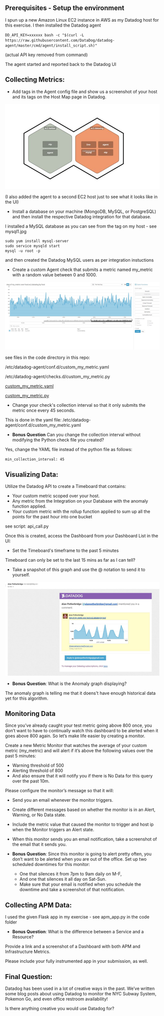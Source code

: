 ## Prerequisites - Setup the environment

I spun up a new Amazon Linux EC2 instance in AWS as my Datadog host for this exercise.  I then installed the Datadog agent

``DD_API_KEY=xxxxxx bash -c "$(curl -L https://raw.githubusercontent.com/DataDog/datadog-agent/master/cmd/agent/install_script.sh)"
``

(actual API key removed from command) 

The agent started and reported back to the Datadog UI


## Collecting Metrics:

* Add tags in the Agent config file and show us a screenshot of your host and its tags on the Host Map page in Datadog.


![ScreenShot](img/hostmap1.JPG)

(I also added the agent to a second EC2 host just to see what it looks like in the UI)

* Install a database on your machine (MongoDB, MySQL, or PostgreSQL) and then install the respective Datadog integration for that database.

I installed a MySQL database as you can see from the tag on my host - see mysql1.jpg

```
sudo yum install mysql-server
sudo service mysqld start
mysql -u root -p
```

and then created the Datadog MySQL users as per integration instuctions

* Create a custom Agent check that submits a metric named my_metric with a random value between 0 and 1000.


![ScreenShot](img/mymetric1.JPG)

see files in the code directory in this repo:

/etc/datadog-agent/conf.d/custom_my_metric.yaml

/etc/datadog-agent/checks.d/custom_my_metric.py

[custom_my_metric.yaml](code/custom_my_metric.yaml)

[custom_my_metric.py](code/custom_my_metric.py)

* Change your check's collection interval so that it only submits the metric once every 45 seconds.

This is done in the yaml file: /etc/datadog-agent/conf.d/custom_my_metric.yaml

* **Bonus Question** Can you change the collection interval without modifying the Python check file you created?

Yes, change the YAML file instead of the python file as follows:

``min_collection_interval: 45
``

## Visualizing Data:

Utilize the Datadog API to create a Timeboard that contains:

* Your custom metric scoped over your host.
* Any metric from the Integration on your Database with the anomaly function applied.
* Your custom metric with the rollup function applied to sum up all the points for the past hour into one bucket

see script: api_call.py

Once this is created, access the Dashboard from your Dashboard List in the UI:

* Set the Timeboard's timeframe to the past 5 minutes

Timeboard can only be set to the last 15 mins as far as I can tell?

* Take a snapshot of this graph and use the @ notation to send it to yourself.


![ScreenShot](img/email_mymetric1.JPG)


* **Bonus Question**: What is the Anomaly graph displaying?

The anomaly graph is telling me that it doens't have enough historical data yet for this algorithm.

## Monitoring Data

Since you’ve already caught your test metric going above 800 once, you don’t want to have to continually watch this dashboard to be alerted when it goes above 800 again. So let’s make life easier by creating a monitor.

Create a new Metric Monitor that watches the average of your custom metric (my_metric) and will alert if it’s above the following values over the past 5 minutes:

* Warning threshold of 500
* Alerting threshold of 800
* And also ensure that it will notify you if there is No Data for this query over the past 10m.

Please configure the monitor’s message so that it will:

* Send you an email whenever the monitor triggers.
* Create different messages based on whether the monitor is in an Alert, Warning, or No Data state.
* Include the metric value that caused the monitor to trigger and host ip when the Monitor triggers an Alert state.
* When this monitor sends you an email notification, take a screenshot of the email that it sends you.

* **Bonus Question**: Since this monitor is going to alert pretty often, you don’t want to be alerted when you are out of the office. Set up two scheduled downtimes for this monitor:

  * One that silences it from 7pm to 9am daily on M-F,
  * And one that silences it all day on Sat-Sun.
  * Make sure that your email is notified when you schedule the downtime and take a screenshot of that notification.

## Collecting APM Data:

I used the given Flask app in my exercise - see apm_app.py in the code folder


* **Bonus Question**: What is the difference between a Service and a Resource?

Provide a link and a screenshot of a Dashboard with both APM and Infrastructure Metrics.

Please include your fully instrumented app in your submission, as well.

## Final Question:

Datadog has been used in a lot of creative ways in the past. We’ve written some blog posts about using Datadog to monitor the NYC Subway System, Pokemon Go, and even office restroom availability!

Is there anything creative you would use Datadog for?
